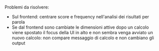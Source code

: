 Problemi da risolvere:
- Sul frontend: centrare score e frequency nell'analisi dei risultati per parola
- Se dal frontend sono cambiate le dimensioni attive dopo un calcolo viene spostato il focus della UI in alto e non sembra venga avviato un nuovo calcolo: non compare messaggio di calcolo e non cambiano gli output